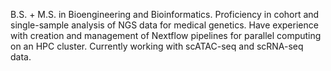 B.S. + M.S. in Bioengineering and Bioinformatics. Proficiency in cohort and single-sample analysis of NGS data for medical genetics. Have experience with creation and management of Nextflow pipelines for parallel computing on an HPC cluster. Currently working with scATAC-seq and scRNA-seq data.
